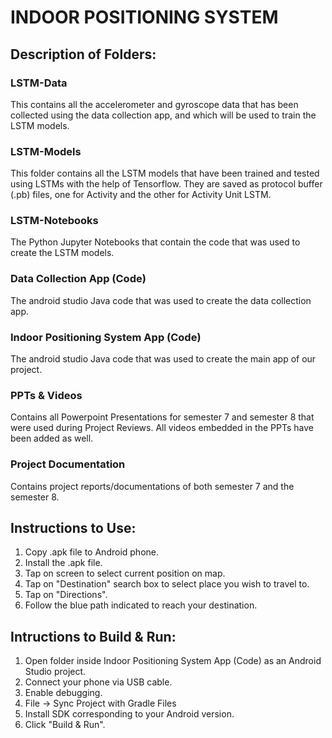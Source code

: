 # INDOOR POSITIONING SYSTEM


## Description of Folders:
### LSTM-Data
This contains all the accelerometer and gyroscope data that has been collected using the data collection app, and which will be used to train the LSTM models.


### LSTM-Models
This folder contains all the LSTM models that have been trained and tested using LSTMs with the help of Tensorflow.
They are saved as protocol buffer (.pb) files, one for Activity and the other for Activity Unit LSTM.

### LSTM-Notebooks
The Python Jupyter Notebooks that contain the code that was used to create the LSTM models.

### Data Collection App (Code)
The android studio Java code that was used to create the data collection app.

### Indoor Positioning System App (Code)
The android studio Java code that was used to create the main app of our project.

### PPTs & Videos
Contains all Powerpoint Presentations for semester 7 and semester 8 that were used during Project Reviews.
All videos embedded in the PPTs have been added as well.

### Project Documentation
Contains project reports/documentations of both semester 7 and the semester 8.


## Instructions to Use:
1. Copy .apk file to Android phone.
2. Install the .apk file.
3. Tap on screen to select current position on map.
4. Tap on "Destination" search box to select place you wish to travel to.
5. Tap on "Directions".
6. Follow the blue path indicated to reach your destination.


## Intructions to Build & Run:
1. Open folder inside Indoor Positioning System App (Code) as an Android Studio project.
2. Connect your phone via USB cable.
3. Enable debugging.
4. File -> Sync Project with Gradle Files
5. Install SDK corresponding to your Android version.
6. Click "Build & Run".
